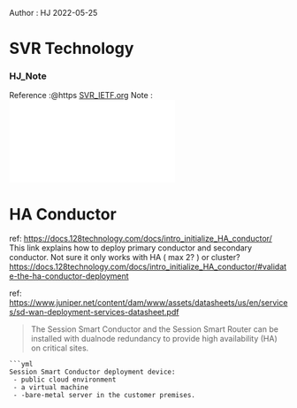 
Author : HJ
2022-05-25

# SVR Technology
### HJ_Note
Reference :@https  [SVR_IETF.org](https://www.ietf.org/id/draft-menon-svr-01.html#name-encryption-of-metadata)
Note : ![](108a_SVR_studynote.pdf)
# HA Conductor 

ref: https://docs.128technology.com/docs/intro_initialize_HA_conductor/
This link explains how to deploy primary conductor and secondary conductor. Not sure it only works with HA ( max 2? ) or cluster?
https://docs.128technology.com/docs/intro_initialize_HA_conductor/#validate-the-ha-conductor-deployment

ref: https://www.juniper.net/content/dam/www/assets/datasheets/us/en/services/sd-wan-deployment-services-datasheet.pdf 
> The Session Smart Conductor and the Session Smart Router can be installed with dualnode redundancy to provide high availability (HA) on critical sites.

```
```yml 
Session Smart Conductor deployment device: 
 - public cloud environment
 - a virtual machine
 - -bare-metal server in the customer premises.
 
``` 
 